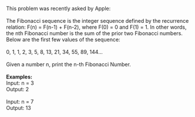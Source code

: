 This problem was recently asked by Apple:
<br>
<br>
The Fibonacci sequence is the integer sequence defined by the recurrence relation: F(n) = F(n-1) + F(n-2), where F(0) = 0 and F(1) = 1. In other words, the nth Fibonacci number is the sum of the prior two Fibonacci numbers. Below are the first few values of the sequence:
<br>
<br>
0, 1, 1, 2, 3, 5, 8, 13, 21, 34, 55, 89, 144...
<br>
<br>
Given a number n, print the n-th Fibonacci Number.
<br><br>
<b>Examples:</b><br>
Input: n = 3<br>
Output: 2<br>
<br>
Input: n = 7<br>
Output: 13<br>
